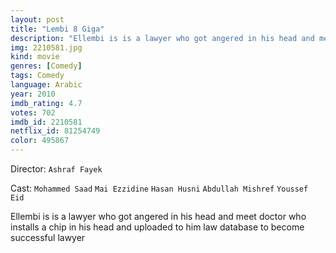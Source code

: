 ```yaml
---
layout: post
title: "Lembi 8 Giga"
description: "Ellembi is is a lawyer who got angered in his head and meet doctor who installs a chip in his head and uploaded to him law database to become successful lawyer.."
img: 2210581.jpg
kind: movie
genres: [Comedy]
tags: Comedy 
language: Arabic
year: 2010
imdb_rating: 4.7
votes: 702
imdb_id: 2210581
netflix_id: 81254749
color: 495867
---
```

Director: `Ashraf Fayek`  

Cast: `Mohammed Saad` `Mai Ezzidine` `Hasan Husni` `Abdullah Mishref` `Youssef Eid` 

Ellembi is is a lawyer who got angered in his head and meet doctor who installs a chip in his head and uploaded to him law database to become successful lawyer